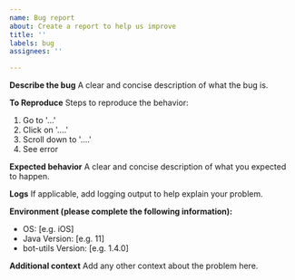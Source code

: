 ```yaml
---
name: Bug report
about: Create a report to help us improve
title: ''
labels: bug
assignees: ''

---
```


**Describe the bug**
A clear and concise description of what the bug is.

**To Reproduce**
Steps to reproduce the behavior:
1. Go to '...'
2. Click on '....'
3. Scroll down to '....'
4. See error

**Expected behavior**
A clear and concise description of what you expected to happen.

**Logs**
If applicable, add logging output to help explain your problem.

**Environment (please complete the following information):**
 - OS: [e.g. iOS]
 - Java Version: [e.g. 11]
 - bot-utils Version: [e.g. 1.4.0]

**Additional context**
Add any other context about the problem here.
